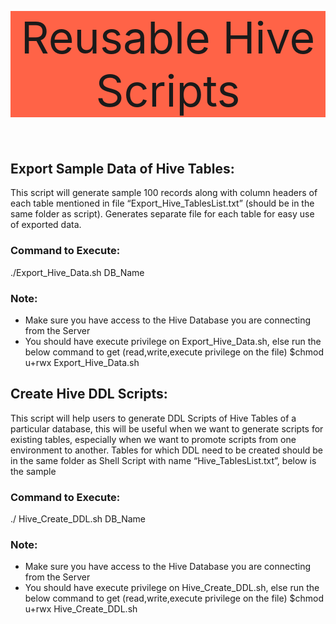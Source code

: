 <p style="background-color:tomato;font-size:500%;text-align:center;"> Reusable Hive Scripts </p>

## Export Sample Data of Hive Tables:


This script will generate sample 100 records along with column headers of each table mentioned in file “Export_Hive_TablesList.txt” (should be in the same folder as script). Generates separate file for each table for easy use of exported data.
 

### Command to Execute:
./Export_Hive_Data.sh DB_Name

### Note:
*	Make sure you have access to the Hive Database you are connecting from the Server   
*	You should have execute privilege on Export_Hive_Data.sh, else run the below command to get (read,write,execute privilege on the file)
$chmod u+rwx  Export_Hive_Data.sh


## Create Hive DDL Scripts:


This script will help users to generate DDL Scripts of Hive Tables of a particular database, this will be useful when we want to generate scripts for existing tables, especially when we want to promote scripts from one environment to another.
Tables for which DDL need to be created should be in the same folder as Shell Script with name “Hive_TablesList.txt”, below is the sample
 
 
### Command to Execute:
./ Hive_Create_DDL.sh DB_Name

### Note:
* Make sure you have access to the Hive Database you are connecting from the Server   
* You should have execute privilege on Hive_Create_DDL.sh, else run the below command to get (read,write,execute privilege on the file)
$chmod u+rwx  Hive_Create_DDL.sh

